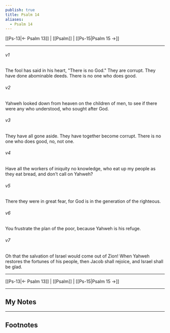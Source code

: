 ```yaml
---
publish: true
title: Psalm 14
aliases:
  - Psalm 14
---
```


[[Ps-13|← Psalm 13]] | [[Psalm]] | [[Ps-15|Psalm 15 →]]
***



###### v1 
The fool has said in his heart, "There is no God." They are corrupt. They have done abominable deeds. There is no one who does good. 

###### v2 
Yahweh looked down from heaven on the children of men, to see if there were any who understood, who sought after God. 

###### v3 
They have all gone aside. They have together become corrupt. There is no one who does good, no, not one. 

###### v4 
Have all the workers of iniquity no knowledge, who eat up my people as they eat bread, and don't call on Yahweh? 

###### v5 
There they were in great fear, for God is in the generation of the righteous. 

###### v6 
You frustrate the plan of the poor, because Yahweh is his refuge. 

###### v7 
Oh that the salvation of Israel would come out of Zion! When Yahweh restores the fortunes of his people, then Jacob shall rejoice, and Israel shall be glad.

***
[[Ps-13|← Psalm 13]] | [[Psalm]] | [[Ps-15|Psalm 15 →]]

---
## My Notes

---
## Footnotes